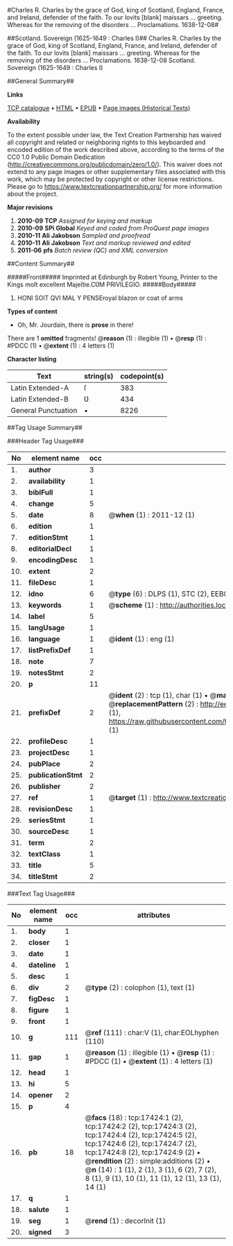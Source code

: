 #Charles R. Charles by the grace of God, king of Scotland, England, France, and Ireland, defender of the faith. To our lovits [blank] maissars ... greeting. Whereas for the removing of the disorders ... Proclamations. 1638-12-08#

##Scotland. Sovereign (1625-1649 : Charles I)##
Charles R. Charles by the grace of God, king of Scotland, England, France, and Ireland, defender of the faith. To our lovits [blank] maissars ... greeting. Whereas for the removing of the disorders ...
Proclamations. 1638-12-08
Scotland. Sovereign (1625-1649 : Charles I)

##General Summary##

**Links**

[TCP catalogue](http://www.ota.ox.ac.uk/tcp/)  • 
[HTML](http://tei.it.ox.ac.uk/tcp/Texts-HTML/free/A11/A11718.html)  • 
[EPUB](http://tei.it.ox.ac.uk/tcp/Texts-EPUB/free/A11/A11718.epub) • 
[Page images (Historical Texts)](https://historicaltexts.jisc.ac.uk/eebo-99852117e)

**Availability**

To the extent possible under law, the Text Creation Partnership has waived all copyright and related or neighboring rights to this keyboarded and encoded edition of the work described above, according to the terms of the CC0 1.0 Public Domain Dedication (http://creativecommons.org/publicdomain/zero/1.0/). This waiver does not extend to any page images or other supplementary files associated with this work, which may be protected by copyright or other license restrictions. Please go to https://www.textcreationpartnership.org/ for more information about the project.

**Major revisions**

1. __2010-09__ __TCP__ *Assigned for keying and markup*
1. __2010-09__ __SPi Global__ *Keyed and coded from ProQuest page images*
1. __2010-11__ __Ali Jakobson__ *Sampled and proofread*
1. __2010-11__ __Ali Jakobson__ *Text and markup reviewed and edited*
1. __2011-06__ __pfs__ *Batch review (QC) and XML conversion*

##Content Summary##

#####Front#####
Imprinted at Edinburgh by Robert Young, Printer to the Kings moſt excellent Majeſtie.CƲM PRIVILEGIO.
#####Body#####

1. HONI SOIT QVI MAL Y PENSEroyal blazon or coat of arms

**Types of content**

  * Oh, Mr. Jourdain, there is **prose** in there!

There are 1 **omitted** fragments! 
 @__reason__ (1) : illegible (1)  •  @__resp__ (1) : #PDCC (1)  •  @__extent__ (1) : 4 letters (1)

**Character listing**


|Text|string(s)|codepoint(s)|
|---|---|---|
|Latin Extended-A|ſ|383|
|Latin Extended-B|Ʋ|434|
|General Punctuation|•|8226|

##Tag Usage Summary##

###Header Tag Usage###

|No|element name|occ|attributes|
|---|---|---|---|
|1.|__author__|3||
|2.|__availability__|1||
|3.|__biblFull__|1||
|4.|__change__|5||
|5.|__date__|8| @__when__ (1) : 2011-12 (1)|
|6.|__edition__|1||
|7.|__editionStmt__|1||
|8.|__editorialDecl__|1||
|9.|__encodingDesc__|1||
|10.|__extent__|2||
|11.|__fileDesc__|1||
|12.|__idno__|6| @__type__ (6) : DLPS (1), STC (2), EEBO-CITATION (1), PROQUEST (1), VID (1)|
|13.|__keywords__|1| @__scheme__ (1) : http://authorities.loc.gov/ (1)|
|14.|__label__|5||
|15.|__langUsage__|1||
|16.|__language__|1| @__ident__ (1) : eng (1)|
|17.|__listPrefixDef__|1||
|18.|__note__|7||
|19.|__notesStmt__|2||
|20.|__p__|11||
|21.|__prefixDef__|2| @__ident__ (2) : tcp (1), char (1)  •  @__matchPattern__ (2) : ([0-9\-]+):([0-9IVX]+) (1), (.+) (1)  •  @__replacementPattern__ (2) : http://eebo.chadwyck.com/downloadtiff?vid=$1&page=$2 (1), https://raw.githubusercontent.com/textcreationpartnership/Texts/master/tcpchars.xml#$1 (1)|
|22.|__profileDesc__|1||
|23.|__projectDesc__|1||
|24.|__pubPlace__|2||
|25.|__publicationStmt__|2||
|26.|__publisher__|2||
|27.|__ref__|1| @__target__ (1) : http://www.textcreationpartnership.org/docs/. (1)|
|28.|__revisionDesc__|1||
|29.|__seriesStmt__|1||
|30.|__sourceDesc__|1||
|31.|__term__|2||
|32.|__textClass__|1||
|33.|__title__|5||
|34.|__titleStmt__|2||


###Text Tag Usage###

|No|element name|occ|attributes|
|---|---|---|---|
|1.|__body__|1||
|2.|__closer__|1||
|3.|__date__|1||
|4.|__dateline__|1||
|5.|__desc__|1||
|6.|__div__|2| @__type__ (2) : colophon (1), text (1)|
|7.|__figDesc__|1||
|8.|__figure__|1||
|9.|__front__|1||
|10.|__g__|111| @__ref__ (111) : char:V (1), char:EOLhyphen (110)|
|11.|__gap__|1| @__reason__ (1) : illegible (1)  •  @__resp__ (1) : #PDCC (1)  •  @__extent__ (1) : 4 letters (1)|
|12.|__head__|1||
|13.|__hi__|5||
|14.|__opener__|2||
|15.|__p__|4||
|16.|__pb__|18| @__facs__ (18) : tcp:17424:1 (2), tcp:17424:2 (2), tcp:17424:3 (2), tcp:17424:4 (2), tcp:17424:5 (2), tcp:17424:6 (2), tcp:17424:7 (2), tcp:17424:8 (2), tcp:17424:9 (2)  •  @__rendition__ (2) : simple:additions (2)  •  @__n__ (14) : 1 (1), 2 (1), 3 (1), 6 (2), 7 (2), 8 (1), 9 (1), 10 (1), 11 (1), 12 (1), 13 (1), 14 (1)|
|17.|__q__|1||
|18.|__salute__|1||
|19.|__seg__|1| @__rend__ (1) : decorInit (1)|
|20.|__signed__|3||
